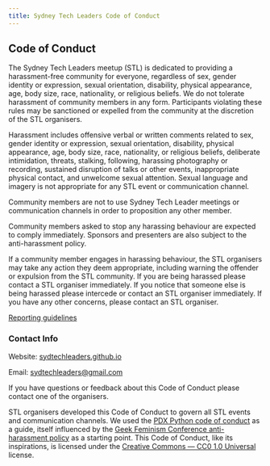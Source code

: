 ```yaml
---
title: Sydney Tech Leaders Code of Conduct
---
```


## Code of Conduct
The Sydney Tech Leaders meetup (STL) is dedicated to providing a harassment-free community for everyone, regardless of sex, gender identity or expression, sexual orientation, disability, physical appearance, age, body size, race, nationality, or religious beliefs. We do not tolerate harassment of community members in any form. Participants violating these rules may be sanctioned or expelled from the community at the discretion of the STL organisers.

Harassment includes offensive verbal or written comments related to sex, gender identity or expression, sexual orientation, disability, physical appearance, age, body size, race, nationality, or religious beliefs, deliberate intimidation, threats, stalking, following, harassing photography or recording, sustained disruption of talks or other events, inappropriate physical contact, and unwelcome sexual attention. Sexual language and imagery is not appropriate for any STL event or communication channel. 

Community members are not to use Sydney Tech Leader meetings or communication channels in order to proposition any other member.

Community members asked to stop any harassing behaviour are expected to comply immediately. Sponsors and presenters are also subject to the anti-harassment policy.

 

If a community member engages in harassing behaviour, the STL organisers may take any action they deem appropriate, including warning the offender or expulsion from the STL community. If you are being harassed please contact a STL organiser immediately. If you notice that someone else is being harassed please intercede or contact an STL organiser immediately. If you have any other concerns, please contact an STL organiser.

[Reporting guidelines](/coc_reporting)

### Contact Info
Website: [sydtechleaders.github.io](https://sydtechleaders.github.io)

Email: [sydtechleaders@gmail.com](mailto:sydtechleaders@gmail.com)



If you have questions or feedback about this Code of Conduct please contact one of the organisers.

STL organisers developed this Code of Conduct to govern all STL events and communication channels. We used the [PDX Python code of conduct](https://www.meetup.com/pdxpython/pages/12061872/Code_of_Conduct/) as a guide, itself influenced by the [Geek Feminism Conference anti-harassment policy](http://geekfeminism.wikia.com/wiki/Conference_anti-harassment/Policy) as a starting point. This Code of Conduct, like its inspirations, is licensed under the [Creative Commons — CC0 1.0 Universal](http://creativecommons.org/publicdomain/zero/1.0/) license.